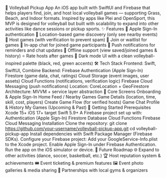 🏐 Volleyball Pickup App
An iOS app built with SwiftUI and Firebase that helps players find, join, and host local volleyball games — supporting Grass, Beach, and Indoor formats. Inspired by apps like Plei and OpenSport, this MVP is designed for volleyball but built with scalability to expand into other activities like dance sessions or pickup sports.
✨ Features
🔐 Apple Sign-In authentication
📍 Location-based game discovery (only see nearby events)
📝 Host games (with verification to prevent spam)
👥 Join or waitlist for games
💬 In-app chat for joined game participants
🔔 Push notifications for reminders and chat updates
📶 Offline support (view saved/joined games & history)
⭐ Rate hosts after games
🎨 Dark mode UI with a clean volleyball-inspired palette (black, red, green accents)
🛠️ Tech Stack
Frontend: Swift, SwiftUI, Combine
Backend: Firebase
Authentication (Apple Sign-In)
Firestore (game data, chat, ratings)
Cloud Storage (event images, user assets)
Cloud Functions (notifications, verification logic)
Firebase Cloud Messaging (push notifications)
Location: CoreLocation + GeoFirestore
Architecture: MVVM + service layer abstraction
📱 Core Screens
Onboarding & Apple Sign-In
Home Feed / Nearby Games
Game Details (location, time, skill, cost, players)
Create Game Flow (for verified hosts)
Game Chat
Profile & History
My Games (Upcoming & Past)
🚀 Getting Started
Prerequisites
Xcode 15+
iOS 17+ target
Swift 5.9+
A Firebase project set up with:
Authentication (Apple Sign-In)
Firestore Database
Cloud Functions
Firebase Cloud Messaging
Installation
Clone the repository:
git clone https://github.com/your-username/volleyball-pickup-app.git
cd volleyball-pickup-app
Install dependencies with Swift Package Manager (Firebase SDKs).
Configure your Firebase project:
Add your GoogleService-Info.plist to the Xcode project.
Enable Apple Sign-In under Firebase Authentication.
Run the app on the iOS simulator or device.
🔮 Future Roadmap
🌐 Expand to other activities (dance, soccer, basketball, etc.)
🏆 Host reputation system & achievements
🎟️ Event ticketing & premium features
🖼️ Event photo galleries & media sharing
🤝 Partnerships with local gyms & organizers
